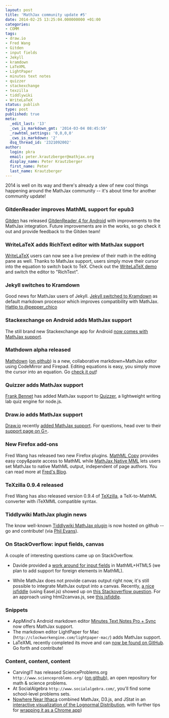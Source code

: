 ```yaml
---
layout: post
title: 'MathJax community update #5'
date: 2014-02-25 13:25:04.000000000 +01:00
categories:
- COMM
tags:
- draw.io
- Fred Wang
- Gitden
- input fields
- Jekyll
- kramdown
- LaTeXML
- LightPaper
- minutes text notes
- quizzer
- stackexchange
- texzilla
- tiddlywiki
- WriteLaTeX
status: publish
type: post
published: true
meta:
  _edit_last: '13'
  _cws_is_markdown_gmt: '2014-03-04 08:45:59'
  _rawhtml_settings: '0,0,0,0'
  _cws_is_markdown: '2'
  dsq_thread_id: '2321092002'
author:
  login: pkra
  email: peter.krautzberger@mathjax.org
  display_name: Peter Krautzberger
  first_name: Peter
  last_name: Krautzberger
---
```


2014 is well on its way and there's already a slew of new cool things happening around the MathJax community -- it's about time for another community update!

### GitdenReader improves MathML support for epub3

[Gitden](http://gitden.com/) has released [GitdenReader 4 for Android](http://gitden.com/aos40-new-feature/) with improvements to the MathJax integration. Future improvements are in the works, so go check it out and provide feedback to the Gitden team!

### WriteLaTeX adds RichText editor with MathJax support

[WriteLaTeX](https://www.writelatex.com/) users can now see a live preview of their math in the editing pane as well. Thanks to MathJax support, users simply move their cursor into the equation to switch back to TeX. Check out the [WriteLaTeX demo](https://www.writelatex.com/docs?template=paper) and switch the editor to "RichText".

### Jekyll switches to Kramdown

Good news for MathJax users of Jekyll. [Jekyll switched to Kramdown](https://github.com/jekyll/jekyll/pull/1988) as default markdown processor which improves compatibility with MathJax. [Hattip to @pepper_chico](https://twitter.com/pepper_chico/status/432305779295920128)

### Stackexchange on Android adds MathJax support

The still brand new Stackexchange app for Android [now comes with MathJax support](http://meta.stackoverflow.com/a/214264).

### Mathdown alpha released

[Mathdown](http://mathdown.net/?doc=about) ([on github](https://github.com/cben/mathdown)) is a new, collaborative markdown+MathJax editor using CodeMirror and Firepad. Editing equations is easy, you simply move the cursor into an equation. Go [check it out](http://mathdown.net/?doc=about)!

### Quizzer adds MathJax support

[Frank Bennet](https://twitter.com/fgbjr/status/430710406315663360) has added MathJax support to [Quizzer](http://fbennett.github.io/quizzer/), a lightweight writing lab quiz engine for node.js.

### Draw.io adds MathJax support

[Draw.io](https://www.draw.io/) recently [added MathJax support](https://plus.google.com/+DrawIo1/posts/fci7sDcNi2x). For questions, head over to their [support page on G+](https://plus.google.com/+DrawIo1/posts/jHBTuTynzYY).

### New Firefox add-ons

Fred Wang has released two new Firefox plugins. [MathML Copy](https://addons.mozilla.org/en-US/firefox/addon/mathml-copy/) provides easy copy&amp;paste access to MathML while [MathJax Native MML](https://addons.mozilla.org/en-US/firefox/addon/mathjax-native-mathml/) lets users set MathJax to native MathML output, independent of page authors. You can read more at [Fred's Blog](http://www.maths-informatique-jeux.com/blog/frederic/?post/2014/01/29/New-MathML-Firefox-add-ons-on-AMO).

### TeXzilla 0.9.4 released

Fred Wang has also released version 0.9.4 of [TeXzilla](http://www.maths-informatique-jeux.com/blog/frederic/?post/2014/02/25/TeXZilla-0.9.4-Released), a TeX-to-MathML converter with iTeXMML compatible syntax.

### Tiddlywiki MathJax plugin news

The know well-known [Tiddlywiki MathJax plugin](https://github.com/guyru/tiddlywiki-mathjax) is now hosted on github -- go and contribute! (via [Phil Evans](https://twitter.com/swift_phil/status/426002431735238657)).

### On StackOverflow: input fields, canvas

A couple of interesting questions came up on StackOverflow.

*   Davide provided a [work around for input fields](http://stackoverflow.com/questions/21171107/mathjax-rendering-html-input-fields-in-mathml) in MathML+HTML5 (we plan to add support for foreign elements in MathML).

*   While MathJax does not provide canvas output right now, it's still possible to integrate MathJax output into a canvas. Recently, [a nice jsfiddle](http://jsfiddle.net/AndyNovo/7mdMz/) (using Easel.js) showed up on [this Stackoverflow question](http://stackoverflow.com/questions/21243632/latex-rendering-in-easeljs). For an approach using html2canvas.js, see [this jsfiddle](http://jsfiddle.net/RG7yG/4/).

### Snippets

*   AppMind's Android markdown editor [Minutes Text Notes Pro + Sync](https://play.google.com/store/apps/details?id=com.saelimbilly.genericdatabaseapppro) now offers MathJax support.
*   The markdown editor LightPaper for Mac (`http://clockworkengine.com/lightpaper-mac/`) adds MathJax support.
*   LaTeXML recently completed its move and can [now be found on GitHub](https://github.com/brucemiller/LaTeXML). Go forth and contribute!

### Content, content, content

*   CarvingIT has released ScienceProblems.org `http://www.scienceproblems.org/` ([on github](https://github.com/CarvingIT/science-problems)), an open repository for math &amp; science problems.
*   At SocialAlgebra `http://www.socialalgebra.com/`, you'll find some school-level problems sets.
*   [Nowhere Near Ithaca](http://www.nowherenearithaca.com/) combined MathJax, D3.js, and JStat in an [interactive visualization of the Lognormal Distribution](http://www.nowherenearithaca.com/2013/12/equationlognormalhover-border1px-solid.html), with further tips for [wrapping it as a Chrome app](http://www.nowherenearithaca.com/2013/12/using-d3-and-mathjax-in-chrome-packaged.html))